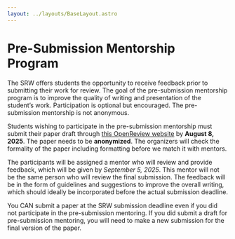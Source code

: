 ```yaml
---
layout: ../layouts/BaseLayout.astro
---
```


# Pre-Submission Mentorship Program

The SRW offers students the opportunity to receive feedback prior to submitting their work for review.
The goal of the pre-submission mentorship program is to improve the quality of writing and presentation of the student’s work.
Participation is optional but encouraged.
The pre-submission mentorship is not anonymous.

Students wishing to participate in the pre-submission mentorship must submit their paper draft through [this OpenReview website](https://openreview.net/group?id=aclweb.org/AACL-IJCNLP/2025/Workshop/SRW_Mentorship) by **August 8, 2025**.
The paper needs to be **anonymized**.
The organizers will check the formality of the paper including formatting before we match it with mentors.

The participants will be assigned a mentor who will review and provide feedback, which will be given by *September 5, 2025*.
This mentor will not be the same person who will review the final submission.
The feedback will be in the form of guidelines and suggestions to improve the overall writing, which should ideally be incorporated before the actual submission deadline.

You CAN submit a paper at the SRW submission deadline even if you did not participate in the pre-submission mentoring.
If you did submit a draft for pre-submission mentoring, you will need to make a new submission for the final version of the paper. 
